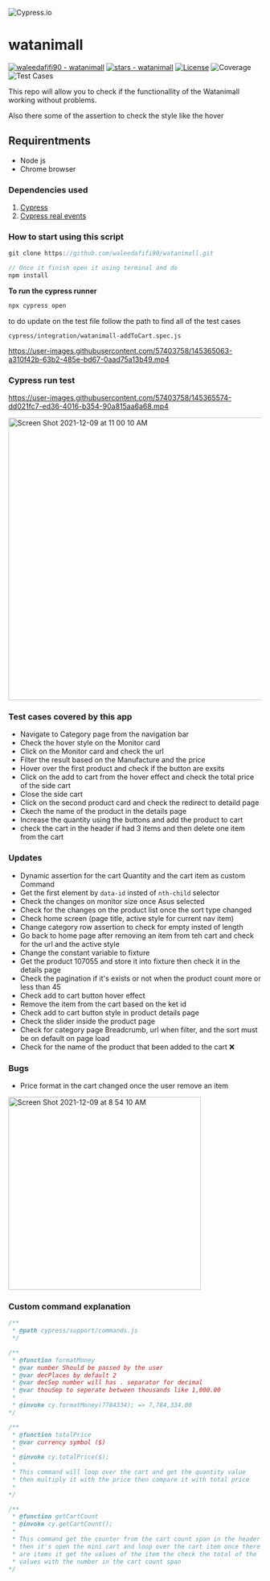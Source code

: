 ![Cypress.io](https://miro.medium.com/max/7200/1*Jkb_tsMBOvL6wQ8bzldu8Q.png)
# watanimall

[![waleedafifi90 - watanimall](https://img.shields.io/static/v1?label=waleedafifi90&message=watanimall&color=blue&logo=github)](https://github.com/waleedafifi90/watanimall "Go to GitHub repo") [![stars - watanimall](https://img.shields.io/github/stars/waleedafifi90/watanimall?style=social)](https://github.com/waleedafifi90/watanimall) [![License](https://img.shields.io/badge/License-MIT-blue)](#license) ![Coverage](https://img.shields.io/static/v1?label=Coverage&message=93%&color=green&logo=github-actions&logoColor=white)  ![Test Cases](https://img.shields.io/badge/Test-21-blue.svg?style=flat)


This repo will allow you to check if the functionallity of the Watanimall working without problems.

Also there some of the assertion to check the style like the hover

## Requirentments
- Node js
- Chrome browser

### Dependencies used
1. [Cypress](https://www.cypress.io/)
2. [Cypress real events](https://github.com/dmtrKovalenko/cypress-real-events)
  
### How to start using this script
```javascript
git clone https://github.com/waleedafifi90/watanimall.git

// Once it finish open it using terminal and do
npm install
```

**To run the cypress runner**
```javascript
npx cypress open
```

to do update on the test file follow the path to find all of the test cases
```
cypress/integration/watanimall-addToCart.spec.js
```

https://user-images.githubusercontent.com/57403758/145365063-a310f42b-63b2-485e-bd67-0aad75a13b49.mp4


### Cypress run test
https://user-images.githubusercontent.com/57403758/145365574-dd021fc7-ed36-4016-b354-90a815aa6a68.mp4

<img width="561" alt="Screen Shot 2021-12-09 at 11 00 10 AM" src="https://user-images.githubusercontent.com/57403758/145365634-9d9d96ce-d7ed-440e-abb0-0ee01939caf5.png">


### Test cases covered by this app
- Navigate to Category page from the navigation bar
- Check the hover style on the Monitor card
- Click on the Monitor card and check the url
- Filter the result based on the Manufacture and the price
- Hover over the first product and check if the button are exsits
- Click on the add to cart from the hover effect and check the total price of the side cart
- Close the side cart
- Click on the second product card and check the redirect to detaild page
- Ckech the name of the product in the details page
- Increase the quantity using the buttons and add the product to cart
- check the cart in the header if had 3 items and then delete one item from the cart

### Updates
- Dynamic assertion for the cart Quantity and the cart item as custom Command
- Get the first element by `data-id` insted of `nth-child` selector
- Check the changes on monitor size once Asus selected
- Check for the changes on the product list once the sort type changed
- Check home screen (page title, active style for current nav item)
- Change category row assertion to check for empty insted of length
- Go back to home page after removing an item from teh cart and check for the url and the active style
- Change the constant variable to fixture
- Get the product 107055 and store it into fixture then check it in the details page
- Check the pagination if it's exists or not when the product count more or less than 45 
- Check add to cart button hover effect
- Remove the item from the cart based on the ket id
- Check add to cart button style in product details page
- Check the slider inside the product page
- Check for category page Breadcrumb, url when filter, and the sort must be on default on page load
- Check for the name of the product that been added to the cart ❌
  
### Bugs
- Price format in the cart changed once the user remove an item
<img width="383" alt="Screen Shot 2021-12-09 at 8 54 10 AM" src="https://user-images.githubusercontent.com/57403758/145349351-5efdd197-b19a-45f8-b4db-5a37699f7f67.png">


### Custom command explanation
```Javascript
/**
 * @path cypress/support/commands.js
 */

/** 
 * @function formatMoney 
 * @var number Should be passed by the user
 * @var decPlaces by default 2
 * @var decSep number will has . separator for decimal
 * @var thouSep to seperate between thousands like 1,000.00
 * 
 * @invoke cy.formatMoney(7784334); => 7,784,334.00
*/

/**
 * @function totalPrice
 * @var currency symbol ($)
 * 
 * @invoke cy.totalPrice($);
 * 
 * This command will loop over the cart and get the quantity value
 * then multiply it with the price then compare it with total price
 * 
*/

/**
 * @function getCartCount
 * @invoke cy.getCartCount();
 * 
 * This command get the counter from the cart count span in the header
 * then it's open the mini cart and loop over the cart item once there 
 * are items it get the values of the item the check the total of the 
 * values with the number in the cart count span
*/
```
